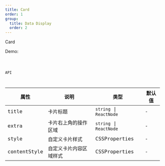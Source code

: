 ```yaml
---
title: Card
order: 1
group:
  title: Data Display
  order: 2
---
```


 Card

Demo:

<code src="./card/index.tsx" />

 API

| 属性 | 说明 | 类型 | 默认值 |
| --- | --- | ---- | --- |
| title | 卡片标题 | `string` \| `ReactNode` | - |
| extra | 卡片右上角的操作区域 | `string` \| `ReactNode` | - |
| style | 自定义卡片样式 | CSSProperties | - |
| contentStyle | 自定义卡片内容区域样式 | CSSProperties | - |

